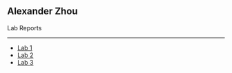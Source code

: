 ## Alexander Zhou
Lab Reports
<hr>

<ul>
    <li>
        <a href="lab1.html">
            Lab 1
        </a>
    </li>
    <li>
        <a href="lab2.html">
            Lab 2
        </a>
    </li>
    <li>
        <a href="lab3.html">
            Lab 3
        </a>
    </li>
</ul>

